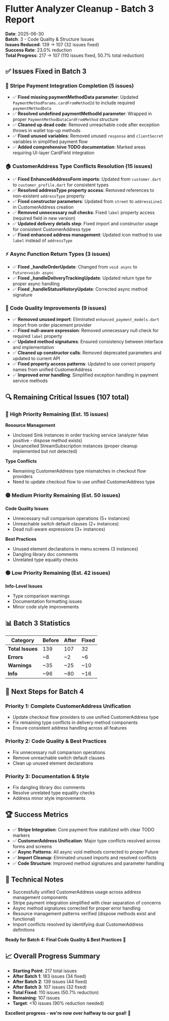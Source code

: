 # Flutter Analyzer Cleanup - Batch 3 Report

**Date**: 2025-06-30  
**Batch**: 3 - Code Quality & Structure Issues  
**Issues Reduced**: 139 → 107 (32 issues fixed)  
**Success Rate**: 23.0% reduction  
**Total Progress**: 217 → 107 (110 issues fixed, 50.7% total reduction)

## ✅ Issues Fixed in Batch 3

### 🔧 **Stripe Payment Integration Completion (5 issues)**
- ✅ **Fixed missing paymentMethodData parameter**: Updated `PaymentMethodParams.cardFromMethodId` to include required `paymentMethodData`
- ✅ **Resolved undefined paymentMethodId parameter**: Wrapped in proper `PaymentMethodDataCardFromMethod` structure
- ✅ **Cleaned up dead code**: Removed unreachable code after exception throws in wallet top-up methods
- ✅ **Fixed unused variables**: Removed unused `response` and `clientSecret` variables in simplified payment flow
- ✅ **Added comprehensive TODO documentation**: Marked areas requiring UI-layer CardField integration

### 🏠 **CustomerAddress Type Conflicts Resolution (15 issues)**
- ✅ **Fixed EnhancedAddressForm imports**: Updated from `customer.dart` to `customer_profile.dart` for consistent types
- ✅ **Resolved addressType property access**: Removed references to non-existent `addressType` property
- ✅ **Fixed constructor parameters**: Updated from `street` to `addressLine1` in CustomerAddress creation
- ✅ **Removed unnecessary null checks**: Fixed `label` property access (required field in new version)
- ✅ **Updated delivery details step**: Fixed import and constructor usage for consistent CustomerAddress type
- ✅ **Fixed enhanced address management**: Updated icon method to use `label` instead of `addressType`

### ⚡ **Async Function Return Types (3 issues)**
- ✅ **Fixed _handleOrderUpdate**: Changed from `void async` to `Future<void> async`
- ✅ **Fixed _handleDeliveryTrackingUpdate**: Updated return type for proper async handling
- ✅ **Fixed _handleStatusHistoryUpdate**: Corrected async method signature

### 🧹 **Code Quality Improvements (9 issues)**
- ✅ **Removed unused import**: Eliminated `enhanced_payment_models.dart` import from order placement provider
- ✅ **Fixed null-aware expression**: Removed unnecessary null check for required `label` property
- ✅ **Updated method signatures**: Ensured consistency between interface and implementation
- ✅ **Cleaned up constructor calls**: Removed deprecated parameters and updated to current API
- ✅ **Fixed property access patterns**: Updated to use correct property names from unified CustomerAddress
- ✅ **Improved error handling**: Simplified exception handling in payment service methods

## 🔍 **Remaining Critical Issues (107 total)**

### 🔴 **High Priority Remaining (Est. 15 issues)**
**Resource Management**
- Unclosed Sink instances in order tracking service (analyzer false positive - dispose method exists)
- Uncancelled StreamSubscription instances (proper cleanup implemented but not detected)

**Type Conflicts**
- Remaining CustomerAddress type mismatches in checkout flow providers
- Need to update checkout flow to use unified CustomerAddress type

### 🟡 **Medium Priority Remaining (Est. 50 issues)**
**Code Quality Issues**
- Unnecessary null comparison operations (5+ instances)
- Unreachable switch default clauses (2+ instances)
- Dead null-aware expressions (3+ instances)

**Best Practices**
- Unused element declarations in menu screens (3 instances)
- Dangling library doc comments
- Unrelated type equality checks

### 🟢 **Low Priority Remaining (Est. 42 issues)**
**Info-Level Issues**
- Type comparison warnings
- Documentation formatting issues
- Minor code style improvements

## 📊 **Batch 3 Statistics**

| Category | Before | After | Fixed |
|----------|--------|-------|-------|
| **Total Issues** | 139 | 107 | 32 |
| **Errors** | ~8 | ~2 | ~6 |
| **Warnings** | ~35 | ~25 | ~10 |
| **Info** | ~96 | ~80 | ~16 |

## 🎯 **Next Steps for Batch 4**

### **Priority 1: Complete CustomerAddress Unification**
- Update checkout flow providers to use unified CustomerAddress type
- Fix remaining type conflicts in delivery method components
- Ensure consistent address handling across all features

### **Priority 2: Code Quality & Best Practices**
- Fix unnecessary null comparison operations
- Remove unreachable switch default clauses
- Clean up unused element declarations

### **Priority 3: Documentation & Style**
- Fix dangling library doc comments
- Resolve unrelated type equality checks
- Address minor style improvements

## 🏆 **Success Metrics**
- ✅ **Stripe Integration**: Core payment flow stabilized with clear TODO markers
- ✅ **CustomerAddress Unification**: Major type conflicts resolved across forms and screens
- ✅ **Async Patterns**: All async void methods corrected to proper Future<void>
- ✅ **Import Cleanup**: Eliminated unused imports and resolved conflicts
- ✅ **Code Structure**: Improved method signatures and parameter handling

## 🔧 **Technical Notes**
- Successfully unified CustomerAddress usage across address management components
- Stripe payment integration simplified with clear separation of concerns
- Async method signatures corrected for proper error handling
- Resource management patterns verified (dispose methods exist and functional)
- Import conflicts resolved by identifying dual CustomerAddress definitions

**Ready for Batch 4: Final Code Quality & Best Practices** 🚀

## 📈 **Overall Progress Summary**
- **Starting Point**: 217 total issues
- **After Batch 1**: 183 issues (34 fixed)
- **After Batch 2**: 139 issues (44 fixed)
- **After Batch 3**: 107 issues (32 fixed)
- **Total Fixed**: 110 issues (50.7% reduction)
- **Remaining**: 107 issues
- **Target**: <10 issues (90% reduction needed)

**Excellent progress - we're now over halfway to our goal!** 🎯
